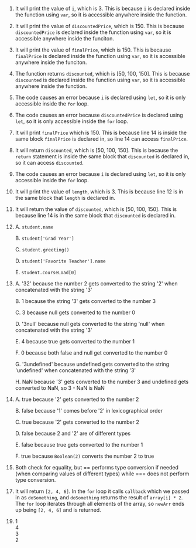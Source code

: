1. It will print the value of `i`, which is 3. This is because `i` is declared inside the function using `var`, so it is accessible anywhere inside the function. 
2. It will print the value of `discountedPrice`, which is 150. This is because `discountedPrice` is declared inside the function using `var`, so it is accessible anywhere inside the funciton. 
3. It will print the value of `finalPrice`, which is 150. This is because `finalPrice` is declared inside the function using `var`, so it is accessible anywhere inside the funciton. 
4. The function returns `discounted`, which is [50, 100, 150]. This is because `discounted` is declared inside the function using `var`, so it is accessible anywhere inside the function.
5. The code causes an error because `i` is declared using `let`, so it is only accessible inside the `for` loop.
6. The code causes an error because `discountedPrice` is declared using `let`, so it is only accessible inside the `for` loop.
7. It will print `finalPrice` which is 150. This is because line 14 is inside the same block `finalPrice` is declared in, so line 14 can access `finalPrice`.
8. It will return `discounted`, which is [50, 100, 150]. This is because the `return` statement is inside the same block that `discounted` is declared in, so it can access `discounted`. 
9. The code causes an error because `i` is declared using `let`, so it is only accessible inside the `for` loop.
10. It will print the value of `length`, which is 3. This is because line 12 is in the same block that `length` is declared in.
11. It will return the value of `discounted`, which is [50, 100, 150]. This is because line 14 is in the same block that `discounted` is declared in. 
12. A. `student.name`

    B. `student['Grad Year']`
    
    C. `student.greeting()`

    D. `student['Favorite Teacher'].name`

    E. `student.courseLoad[0]`
13. A. '32' because the number 2 gets converted to the string '2' when concatenated with the string '3'

    B. 1 because the string '3' gets converted to the number 3

    C. 3 because null gets converted to the number 0

    D. '3null' because null gets converted to the string 'null' when concatenated with the string '3'

    E. 4 because true gets converted to the number 1

    F. 0 because both false and null get converted to the number 0

    G. '3undefined' because undefined gets converted to the string 'undefined' when concatenated with the string '3'

    H. NaN because '3' gets converted to the number 3 and undefined gets converted to NaN, so 3 - NaN is NaN
14. A. true because '2' gets converted to the number 2

    B. false because '1' comes before '2' in lexicographical order

    C. true because '2' gets converted to the number 2

    D. false because 2 and '2' are of different types

    E. false because true gets converted to the number 1

    F. true because `Boolean(2)` converts the number 2 to true

15.  Both check for equality, but == performs type conversion if needed (when comparing values of different types) while === does not perform type conversion.
    
17) It will return `[2, 4, 6]`. In the `for` loop it calls `callback` which we passed in as `doSomething`, and `doSomething` returns the result of `array[i] * 2`. The `for` loop iterates through all elements of the array, so `newArr` ends up being `[2, 4, 6]` and is returned. 

19. 1  
    4  
    3  
    2
